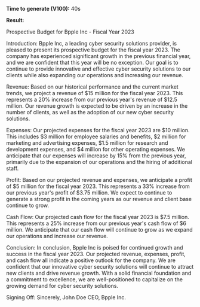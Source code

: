 **Time to generate (V100):** 40s

**Result:**

Prospective Budget for Bpple Inc - Fiscal Year 2023 

Introduction: 
Bpple Inc, a leading cyber security solutions provider, is pleased to present its prospective budget for the fiscal year 2023. The company has experienced significant growth in the previous financial year, and we are confident that this year will be no exception. Our goal is to continue to provide innovative and effective cyber security solutions to our clients while also expanding our operations and increasing our revenue. 

Revenue: 
Based on our historical performance and the current market trends, we project a revenue of $15 million for the fiscal year 2023. This represents a 20% increase from our previous year's revenue of $12.5 million. Our revenue growth is expected to be driven by an increase in the number of clients, as well as the adoption of our new cyber security solutions. 

Expenses: 
Our projected expenses for the fiscal year 2023 are $10 million. This includes $3 million for employee salaries and benefits, $2 million for marketing and advertising expenses, $1.5 million for research and development expenses, and $4 million for other operating expenses. We anticipate that our expenses will increase by 15% from the previous year, primarily due to the expansion of our operations and the hiring of additional staff. 

Profit: 
Based on our projected revenue and expenses, we anticipate a profit of $5 million for the fiscal year 2023. This represents a 33% increase from our previous year's profit of $3.75 million. We expect to continue to generate a strong profit in the coming years as our revenue and client base continue to grow. 

Cash Flow: 
Our projected cash flow for the fiscal year 2023 is $7.5 million. This represents a 25% increase from our previous year's cash flow of $6 million. We anticipate that our cash flow will continue to grow as we expand our operations and increase our revenue. 

Conclusion: 
In conclusion, Bpple Inc is poised for continued growth and success in the fiscal year 2023. Our projected revenue, expenses, profit, and cash flow all indicate a positive outlook for the company. We are confident that our innovative cyber security solutions will continue to attract new clients and drive revenue growth. With a solid financial foundation and a commitment to excellence, we are well-positioned to capitalize on the growing demand for cyber security solutions. 

Signing Off: 
Sincerely, 
John Doe 
CEO, Bpple Inc.